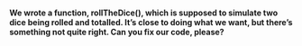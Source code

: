 #### We wrote a function, rollTheDice(), which is supposed to simulate two dice being rolled and totalled. It’s close to doing what we want, but there’s something not quite right. Can you fix our code, please?
